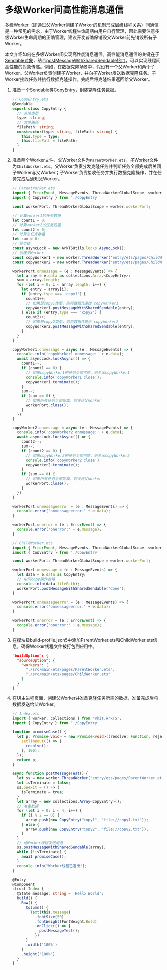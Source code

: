 # 多级Worker间高性能消息通信
<!--Kit: ArkTS-->
<!--Subsystem: commonlibrary-->
<!--Owner: @lijiamin2025-->
<!--SE: @weng-changcheng-->
<!--TSE: @kirl75; @zsw_zhushiwei-->

多级[Worker](worker-introduction.md)（即通过父Worker创建子Worker的机制形成层级线程关系）间通信是一种常见的需求，由于Worker线程生命周期由用户自行管理，因此需要注意多级Worker生命周期的正确管理，建议开发者确保销毁父Worker前先销毁所有子Worker。

本文介绍如何在多级Worker间实现高性能消息通信。高性能消息通信的关键在于[Sendable对象](arkts-sendable.md)，结合[postMessageWithSharedSendable接口](../reference/apis-arkts/js-apis-worker.md#postmessagewithsharedsendable12)，可以实现线程间高性能的对象传递。例如，在数据克隆场景中，假设有一个父Worker和两个子Worker。父Worker负责创建子Worker，并向子Worker发送数据克隆任务。子Worker接收任务并执行数据克隆操作，完成后将克隆结果返回给父Worker。

1. 准备一个Sendable类CopyEntry，封装克隆任务数据。
   
   ```ts
   // CopyEntry.ets
   @Sendable
   export class CopyEntry {
     // 克隆类型
     type: string;
     // 文件路径
     filePath: string;
     constructor(type: string, filePath: string) {
       this.type = type;
       this.filePath = filePath;
     }
   }
   ```

2. 准备两个Worker文件，父Worker文件为`ParentWorker.ets`，子Worker文件为`ChildWorker.ets`。父Worker负责分发克隆任务并判断任务全部完成后关闭子Worker与父Worker；子Worker负责接收任务并执行数据克隆操作，并在任务完成后通知父Worker。
  
   ```ts
   // ParentWorker.ets
   import { ErrorEvent, MessageEvents, ThreadWorkerGlobalScope, worker, collections, ArkTSUtils } from '@kit.ArkTS'
   import { CopyEntry } from './CopyEntry'

   const workerPort: ThreadWorkerGlobalScope = worker.workerPort;

   // 计算worker1的任务数量
   let count1 = 0;
   // 计算worker2的任务数量
   let count2 = 0;
   // 计算总任务数量
   let sum = 0;
   // 异步锁
   const asyncLock = new ArkTSUtils.locks.AsyncLock();
   // 创建子Worker
   const copyWorker1 = new worker.ThreadWorker('entry/ets/pages/ChildWorker.ets');
   const copyWorker2 = new worker.ThreadWorker('entry/ets/pages/ChildWorker.ets');

   workerPort.onmessage = (e : MessageEvents) => {
     let array = e.data as collections.Array<CopyEntry>;
     sum = array.length;
     for (let i = 0; i < array.length; i++) {
       let entry = array[i];
       if (entry.type === 'copy1') {
         count1++;
         // 如果是copy1类型，则将数据传递给 copyWorker1
         copyWorker1.postMessageWithSharedSendable(entry);
       } else if (entry.type === 'copy2') {
         count2++;
         // 如果是copy2类型，则将数据传递给 copyWorker2
         copyWorker2.postMessageWithSharedSendable(entry);
       }
     }
   }

   copyWorker1.onmessage = async (e : MessageEvents) => {
     console.info('copyWorker1 onmessage:' + e.data);
     await asyncLock.lockAsync(() => {
       count1--;
       if (count1 == 0) {
         // 如果copyWorker1的任务全部完成，则关闭copyWorker1
         console.info('copyWorker1 close');
         copyWorker1.terminate();
       }
       sum--;
       if (sum == 0) {
         // 如果所有任务全部完成，则关闭父Worker
         workerPort.close();
       }
     })
   }

   copyWorker2.onmessage = async (e : MessageEvents) => {
     console.info('copyWorker2 onmessage:' + e.data);
     await asyncLock.lockAsync(() => {
       count2--;
       sum--;
       if (count2 == 0) {
         // 如果copyWorker2的任务全部完成，则关闭copyWorker2
         console.info('copyWorker2 close')
         copyWorker2.terminate();
       }
       if (sum == 0) {
         // 如果所有任务全部完成，则关闭父Worker
         workerPort.close();
       }
     })
   }

   workerPort.onmessageerror = (e : MessageEvents) => {
     console.error('onmessageerror:' + e.data);
   }

   workerPort.onerror = (e : ErrorEvent) => {
     console.error('onerror:' + e.message);
   }
   ```
   ```ts
   // ChildWorker.ets
   import { ErrorEvent, MessageEvents, ThreadWorkerGlobalScope, worker} from '@kit.ArkTS'
   import { CopyEntry } from './CopyEntry'

   const workerPort: ThreadWorkerGlobalScope = worker.workerPort;

   workerPort.onmessage = (e : MessageEvents) => {
     let data = e.data as CopyEntry;
     // 中间copy操作省略
     console.info(data.filePath);
     workerPort.postMessageWithSharedSendable("done");
   }

   workerPort.onmessageerror = (e : MessageEvents) => {
     console.error('onmessageerror:' + e.data);
   }

   workerPort.onerror = (e : ErrorEvent) => {
     console.error('onerror:' + e.message);
   }
   ```
3. 在模块级build-profile.json5中添加ParentWorker.ets和ChildWorker.ets信息，确保Worker线程文件被打包到应用中。

   ```json
   "buildOption": {
     "sourceOption": {
       "workers": [
         "./src/main/ets/pages/ParentWorker.ets",
         "./src/main/ets/pages/ChildWorker.ets"
       ]
     }
   }
   ```

4. 在UI主进程页面，创建父Worker并准备克隆任务所需的数据，准备完成后将数据发送给父Worker。

   ```ts
   // Index.ets
   import { worker, collections } from '@kit.ArkTS';
   import { CopyEntry } from './CopyEntry'
   
   function promiseCase() {
     let p: Promise<void> = new Promise<void>((resolve: Function, reject: Function) => {
       setTimeout(() => {
         resolve();
       }, 100);
     });
     return p;
   }

   async function postMessageTest() {
     let ss = new worker.ThreadWorker("entry/ets/pages/ParentWorker.ets");
     let isTerminate = false;
     ss.onexit = () => {
       isTerminate = true;
     }
     let array = new collections.Array<CopyEntry>();
     // 准备数据
     for (let i = 0; i < 4; i++) {
       if (i % 2 == 0) {
         array.push(new CopyEntry("copy1", "file://copy1.txt"));
       } else {
         array.push(new CopyEntry("copy2", "file://copy2.txt"));
       }
     }
     // 给Worker线程发送消息
     ss.postMessageWithSharedSendable(array);
     while (!isTerminate) {
       await promiseCase();
     }
     console.info("Worker线程已退出");
   }

   @Entry
   @Component
   struct Index {
     @State message: string = 'Hello World';
     build() {
       Row() {
         Column() {
           Text(this.message)
             .fontSize(50)
             .fontWeight(FontWeight.Bold)
             .onClick(() => {
               postMessageTest();
             })
         }
         .width('100%')
       }
       .height('100%')
     }
   }
   ```